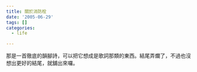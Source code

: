 ```yaml
---
title: 關於消防栓
date: '2005-06-29'
tags: []
categories:
  - life

---
```

那是一首徹底的韻腳詩，可以把它想成是歌詞那類的東西。結尾弄爛了，不過也沒想出更好的結尾，就舖出來囉。
